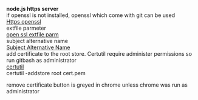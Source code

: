 **node.js https server**  
if openssl is not installed, openssl which come with git can be used  
[Https openssl](https://nodejs.org/en/knowledge/HTTP/servers/how-to-create-a-HTTPS-server/)  
extfile parmeter  
[open ssl extfile parm](https://www.openssl.org/docs/man3.0/man1/openssl-x509.html)  
subject alternative name  
[Subject Alternative Name](https://www.openssl.org/docs/man3.0/man5/x509v3_config.html)  
add certificate to the root store. Certutil require administer permissions so run gitbash as administrator  
[certutil](https://learn.microsoft.com/en-us/windows-server/administration/windows-commands/certutil)  
certutil -addstore root cert.pem  

remove certificate button is greyed in chrome unless chrome was run as administrator  
